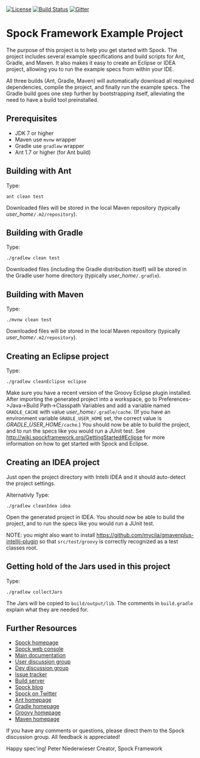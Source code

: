 [![License](https://img.shields.io/badge/License-Apache%202.0-blue.svg)](https://github.com/spockframework/spock/blob/master/LICENSE)
[![Build Status](https://img.shields.io/travis/spockframework/spock-example/master.svg?label=Build)](https://travis-ci.org/spockframework/spock-example)
[![Gitter](https://badges.gitter.im/spockframework/spock.svg)](https://gitter.im/spockframework/spock?utm_source=badge&utm_medium=badge&utm_campaign=pr-badge)

Spock Framework Example Project
===============================

The purpose of this project is to help you get started with Spock. The project includes several example specifications and build scripts for Ant, Gradle, and Maven. It also makes it easy to create an Eclipse or IDEA project, allowing you to run the example specs from within your IDE.

All three builds (Ant, Gradle, Maven) will automatically download all required dependencies, compile the project, and finally run the example specs. The Gradle build goes one step further by bootstrapping itself, alleviating the need to have a build tool preinstalled.

Prerequisites
-------------
- JDK 7 or higher
- Maven use `mvnw` wrapper
- Gradle use `gradlew` wrapper
- Ant 1.7 or higher (for Ant build)

Building with Ant
-----------------
Type:

    ant clean test

Downloaded files will be stored in the local Maven repository (typically *user_home*`/.m2/repository`).

Building with Gradle
--------------------
Type:

    ./gradlew clean test

Downloaded files (including the Gradle distribution itself) will be stored in the Gradle user home directory (typically *user_home*`/.gradle`).

Building with Maven
-------------------
Type:

    ./mvnw clean test

Downloaded files will be stored in the local Maven repository (typically *user_home*`/.m2/repository`).

Creating an Eclipse project
---------------------------
Type:

    ./gradlew cleanEclipse eclipse

Make sure you have a recent version of the Groovy Eclipse plugin installed. After importing the generated project into a workspace, go to Preferences->Java->Build Path->Classpath Variables and add a variable named `GRADLE_CACHE` with value *user_home*`/.gradle/cache`. (If you have an environment variable `GRADLE_USER_HOME` set, the correct value is *GRADLE_USER_HOME*`/cache`.) You should now be able to build the project, and to run the specs like you would run a JUnit test. See http://wiki.spockframework.org/GettingStarted#Eclipse for more information on how to get started with Spock and Eclipse.

Creating an IDEA project
---------------------------
Just open the project directory with Intelli IDEA and it should auto-detect the project settings. 

Alternativly Type:

    ./gradlew cleanIdea idea

Open the generated project in IDEA. You should now be able to build the project, and to run the specs like you would run a JUnit test.

NOTE: you might also want to install https://github.com/mycila/gmavenplus-intellij-plugin so that `src/test/groovy` is correctly recognized as a test classes root.

Getting hold of the Jars used in this project
---------------------------------------------
Type:

    ./gradlew collectJars

The Jars will be copied to `build/output/lib`. The comments in `build.gradle` explain what they are needed for.

Further Resources
-----------------

* [Spock homepage](http://spockframework.org)
* [Spock web console](https://meetspock.appspot.com)
* [Main documentation](http://docs.spockframework.org/)
* [User discussion group](http://forum.spockframework.org)
* [Dev discussion group](http://dev.forum.spockframework.org)
* [Issue tracker](http://issues.spockframework.org)
* [Build server](http://builds.spockframework.org)
* [Spock blog](http://blog.spockframework.org)
* [Spock on Twitter](https://twitter.com/spockframework)
* [Ant homepage](http://ant.apache.org)
* [Gradle homepage](http://www.gradle.org)
* [Groovy homepage](http://groovy-lang.org/)
* [Maven homepage](http://maven.apache.org)

If you have any comments or questions, please direct them to the Spock discussion group. All feedback is appreciated!

Happy spec'ing!
Peter Niederwieser
Creator, Spock Framework

